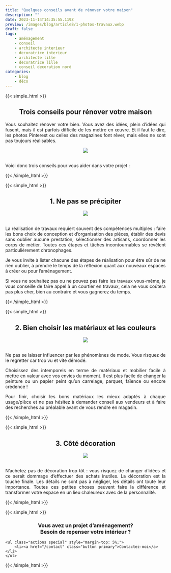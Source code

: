 ```yaml
---
title: "Quelques conseils avant de rénover votre maison"
description: ""
date: 2023-11-14T14:35:55.119Z
preview: /images/blog/article8/1-photos-travaux.webp
draft: false
tags:
    - aménagement
    - conseil
    - architecte interieur
    - decoratrice interieur
    - architecte lille
    - decoratrice lille
    - conseil decoration nord
categories:
    - blog
    - déco
---
```


<!-- FM:Snippet:Start data:{"id":"Article","fields":[]} -->
{{< simple_html >}}

<div>
    <h2 style="text-align: center;">
        Trois conseils pour rénover votre maison
    </h2>
</div>

<div>
    <p style="text-align: justify;">
       Vous souhaitez rénover votre bien. Vous avez des idées, plein d’idées qui fusent, mais il est parfois difficile de les mettre en œuvre. Et il faut le dire, les photos Pinterest ou celles des magazines font rêver, mais elles ne sont pas toujours réalisables.
  </p>
</div>


<div style="text-align: center;">
  <img src="/images/blog/article8/1-photos-travaux.webp" style="max-width: 70%; height: auto;">
</div>

</br>

<p style="text-align: justify;">
       Voici donc trois conseils pour vous aider dans votre projet :
  </p>

{{< /simple_html >}}
<!-- FM:Snippet:End -->

<!-- FM:Snippet:Start data:{"id":"Article","fields":[]} -->
{{< simple_html >}}

<div>
    <h2 style="text-align: center;">
        1. Ne pas se précipiter
    </h2>
</div>

<div style="text-align: center;">
  <img src="/images/blog/article8/2-conseil.webp" style="max-width: 70%; height: auto;">
</div>

</br>

<div>
    <p style="text-align: justify;">La réalisation de travaux requiert souvent des compétences multiples : faire les bons choix de conception et d’organisation des pièces, établir des devis sans oublier aucune prestation, sélectionner des artisans, coordonner les corps de métier. Toutes ces étapes et tâches incontournables se révèlent particulièrement chronophages.</p>
    <p style="text-align: justify;">Je vous invite à lister chacune des étapes de réalisation pour être sûr de ne rien oublier, à prendre le temps de la réflexion quant aux nouveaux espaces à créer ou pour l’aménagement.</p>
    <p style="text-align: justify;">Si vous ne souhaitez pas ou ne pouvez pas faire les travaux vous-même, je vous conseille de faire appel à un courtier en travaux, cela ne vous coûtera pas plus cher, bien au contraire et vous gagnerez du temps.</p>    
</div>

{{< /simple_html >}}
<!-- FM:Snippet:End -->

<!-- FM:Snippet:Start data:{"id":"Article","fields":[]} -->
{{< simple_html >}}

<div>
    <h2 style="text-align: center;">
        2. Bien choisir les matériaux et les couleurs
    </h2>
</div>

<div style="text-align: center;">
  <img src="/images/blog/article8/3-conseil.webp" style="max-width: 70%; height: auto;">
</div>

</br>

<div>
    <p style="text-align: justify;">Ne pas se laisser influencer par les phénomènes de mode. Vous risquez de le regretter car trop vu et vite démodé.</p>
    <p style="text-align: justify;">Choisissez des intemporels en terme de matériaux et mobilier facile à mettre en valeur avec vos envies du moment. Il est plus facile de changer la peinture ou un papier peint qu’un carrelage, parquet, faïence ou encore crédence&nbsp;!</p>
    <p style="text-align: justify;">Pour finir, choisir les bons matériaux les mieux adaptés à chaque usage/pièce et ne pas hésitez à demander conseil aux vendeurs et à faire des recherches au préalable avant de vous rendre en magasin.</p>    
</div>
{{< /simple_html >}}
<!-- FM:Snippet:End -->

<!-- FM:Snippet:Start data:{"id":"Article","fields":[]} -->
{{< simple_html >}}

<div>
    <h2 style="text-align: center;">
        3. Côté décoration
    </h2>
</div>

<div style="text-align: center;">
  <img src="/images/blog/article8/4-conseil.webp" style="max-width: 70%; height: auto;">
</div>

</br>

<div>
    <p style="text-align: justify;">N’achetez pas de décoration trop tôt : vous risquez de changer d’idées et ce serait dommage d’effectuer des achats inutiles. La décoration est la touche finale. Les détails ne sont pas à négliger, les détails ont toute leur importance. Toutes ces petites choses peuvent faire la différence et transformer votre espace en un lieu chaleureux avec de la personnalité.
    </p>    
</div>
{{< /simple_html >}}
<!-- FM:Snippet:End -->

<!-- FM:Snippet:Start data:{"id":"contactez-moi","fields":[]} -->
{{< simple_html >}}
</br>
<div>
    <h3 style="text-align: center;">
        Vous avez un projet d’aménagement? </br> Besoin de repenser votre intérieur ?
    </h3>

	<ul class="actions special" style="margin-top: 5%;">
		<li><a href="/contact" class="button primary">Contactez-moi</a></li>
	</ul>
 </div>
{{< /simple_html >}}
<!-- FM:Snippet:End -->

